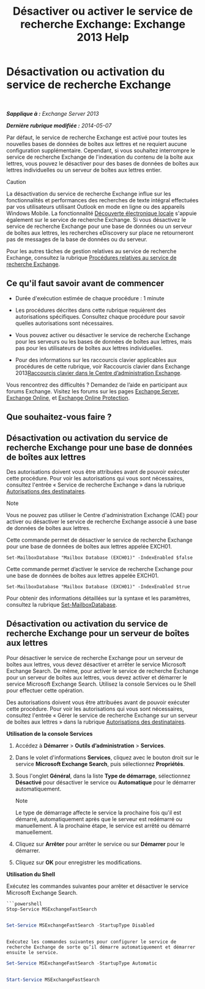 ﻿---
title: 'Désactiver ou activer le service de recherche Exchange: Exchange 2013 Help'
TOCTitle: Désactivation ou activation du service de recherche Exchange
ms:assetid: 195b25be-53fb-4215-90a5-04340d640bcc
ms:mtpsurl: https://technet.microsoft.com/fr-fr/library/Aa996416(v=EXCHG.150)
ms:contentKeyID: 52062941
ms.date: 04/24/2018
mtps_version: v=EXCHG.150
ms.translationtype: HT
---

# Désactivation ou activation du service de recherche Exchange

 

_**Sapplique à :** Exchange Server 2013_

_**Dernière rubrique modifiée :** 2014-05-07_

Par défaut, le service de recherche Exchange est activé pour toutes les nouvelles bases de données de boîtes aux lettres et ne requiert aucune configuration supplémentaire. Cependant, si vous souhaitez interrompre le service de recherche Exchange de l'indexation du contenu de la boîte aux lettres, vous pouvez le désactiver pour des bases de données de boîtes aux lettres individuelles ou un serveur de boîtes aux lettres entier.

> [!CAUTION]  
> La désactivation du service de recherche Exchange influe sur les fonctionnalités et performances des recherches de texte intégral effectuées par vos utilisateurs utilisant Outlook en mode en ligne ou des appareils Windows Mobile.
> La fonctionnalité <a href="https://docs.microsoft.com/fr-fr/exchange/security-and-compliance/in-place-ediscovery/in-place-ediscovery">Découverte électronique locale</a> s'appuie également sur le service de recherche Exchange. Si vous désactivez le service de recherche Exchange pour une base de données ou un serveur de boîtes aux lettres, les recherches eDiscovery sur place ne retourneront pas de messages de la base de données ou du serveur.


Pour les autres tâches de gestion relatives au service de recherche Exchange, consultez la rubrique [Procédures relatives au service de recherche Exchange](exchange-search-procedures-exchange-2013-help.md).

## Ce qu'il faut savoir avant de commencer

  - Durée d'exécution estimée de chaque procédure : 1 minute

  - Les procédures décrites dans cette rubrique requièrent des autorisations spécifiques. Consultez chaque procédure pour savoir quelles autorisations sont nécessaires.

  - Vous pouvez activer ou désactiver le service de recherche Exchange pour les serveurs ou les bases de données de boîtes aux lettres, mais pas pour les utilisateurs de boîtes aux lettres individuelles.

  - Pour des informations sur les raccourcis clavier applicables aux procédures de cette rubrique, voir Raccourcis clavier dans Exchange 2013[Raccourcis clavier dans le Centre d’administration Exchange](keyboard-shortcuts-in-the-exchange-admin-center-exchange-online-protection-help.md).

Vous rencontrez des difficultés ? Demandez de l’aide en participant aux forums Exchange. Visitez les forums sur les pages [Exchange Server](https://go.microsoft.com/fwlink/p/?linkid=60612), [Exchange Online](https://go.microsoft.com/fwlink/p/?linkid=267542), et [Exchange Online Protection](https://go.microsoft.com/fwlink/p/?linkid=285351).

## Que souhaitez-vous faire ?

## Désactivation ou activation du service de recherche Exchange pour une base de données de boîtes aux lettres

Des autorisations doivent vous être attribuées avant de pouvoir exécuter cette procédure. Pour voir les autorisations qui vous sont nécessaires, consultez l'entrée « Service de recherche Exchange » dans la rubrique [Autorisations des destinataires](recipients-permissions-exchange-2013-help.md).

> [!NOTE]  
> Vous ne pouvez pas utiliser le Centre d'administration Exchange (CAE) pour activer ou désactiver le service de recherche Exchange associé à une base de données de boîtes aux lettres.


Cette commande permet de désactiver le service de recherche Exchange pour une base de données de boîtes aux lettres appelée EXCH01.

    Set-MailboxDatabase "Mailbox Database (EXCH01)" -IndexEnabled $false

Cette commande permet d’activer le service de recherche Exchange pour une base de données de boîtes aux lettres appelée EXCH01.

    Set-MailboxDatabase "Mailbox Database (EXCH01)" -IndexEnabled $true

Pour obtenir des informations détaillées sur la syntaxe et les paramètres, consultez la rubrique [Set-MailboxDatabase](https://technet.microsoft.com/fr-fr/library/bb123971\(v=exchg.150\)).

## Désactivation ou activation du service de recherche Exchange pour un serveur de boîtes aux lettres

Pour désactiver le service de recherche Exchange pour un serveur de boîtes aux lettres, vous devez désactiver et arrêter le service Microsoft Exchange Search. De même, pour activer le service de recherche Exchange pour un serveur de boîtes aux lettres, vous devez activer et démarrer le service Microsoft Exchange Search. Utilisez la console Services ou le Shell pour effectuer cette opération.

Des autorisations doivent vous être attribuées avant de pouvoir exécuter cette procédure. Pour voir les autorisations qui vous sont nécessaires, consultez l'entrée « Gérer le service de recherche Exchange sur un serveur de boîtes aux lettres » dans la rubrique [Autorisations des destinataires](recipients-permissions-exchange-2013-help.md).

**Utilisation de la console Services**

1.  Accédez à **Démarrer** \> **Outils d’administration** \> **Services**.

2.  Dans le volet d'informations **Services**, cliquez avec le bouton droit sur le service **Microsoft Exchange Search**, puis sélectionnez **Propriétés**.

3.  Sous l'onglet **Général**, dans la liste **Type de démarrage**, sélectionnez **Désactivé** pour désactiver le service ou **Automatique** pour le démarrer automatiquement.
    
    > [!NOTE]  
    > Le type de démarrage affecte le service la prochaine fois qu'il est démarré, automatiquement après que le serveur est redémarré ou manuellement. À la prochaine étape, le service est arrêté ou démarré manuellement.


4.  Cliquez sur **Arrêter** pour arrêter le service ou sur **Démarrer** pour le démarrer.

5.  Cliquez sur **OK** pour enregistrer les modifications.

**Utilisation du Shell**

Exécutez les commandes suivantes pour arrêter et désactiver le service Microsoft Exchange Search.
```
```powershell
Stop-Service MSExchangeFastSearch
```
```
```
```powershell
Set-Service MSExchangeFastSearch -StartupType Disabled
```
```

Exécutez les commandes suivantes pour configurer le service de recherche Exchange de sorte qu’il démarre automatiquement et démarrer ensuite le service.
```
```powershell
Set-Service MSExchangeFastSearch -StartupType Automatic
```
```
```
```powershell
Start-Service MSExchangeFastSearch
```
```

